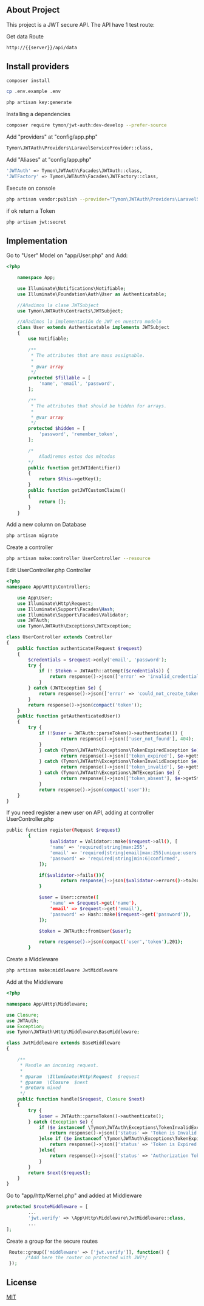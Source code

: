 ## About Project

This project is a JWT secure API.
The API have 1 test route:

Get data Route

```bash
http://{{server}}/api/data
```

## Install providers

```bash
composer install
```

```bash
cp .env.example .env
```

```bash
php artisan key:generate
```

Installing a dependencies

```bash
composer require tymon/jwt-auth:dev-develop --prefer-source
```

Add "providers" at "config/app.php" 

```bash
Tymon\JWTAuth\Providers\LaravelServiceProvider::class,
```

Add "Aliases" at "config/app.php" 

```bash
'JWTAuth' => Tymon\JWTAuth\Facades\JWTAuth::class, 
'JWTFactory' => Tymon\JWTAuth\Facades\JWTFactory::class,
```

Execute on console

```bash
php artisan vendor:publish --provider="Tymon\JWTAuth\Providers\LaravelServiceProvider"
```

if ok return a Token

```bash
php artisan jwt:secret
```
## Implementation

Go to "User" Model on "app/User.php" and Add:

```php
<?php

    namespace App;

    use Illuminate\Notifications\Notifiable;
    use Illuminate\Foundation\Auth\User as Authenticatable;

    //Añadimos la clase JWTSubject 
    use Tymon\JWTAuth\Contracts\JWTSubject;

    //Añadimos la implementación de JWT en nuestro modelo
    class User extends Authenticatable implements JWTSubject
    {
        use Notifiable;

        /**
         * The attributes that are mass assignable.
         *
         * @var array
         */
        protected $fillable = [
            'name', 'email', 'password',
        ];

        /**
         * The attributes that should be hidden for arrays.
         *
         * @var array
         */
        protected $hidden = [
            'password', 'remember_token',
        ];

        /*
            Añadiremos estos dos métodos
        */
        public function getJWTIdentifier()
        {
            return $this->getKey();
        }
        public function getJWTCustomClaims()
        {
            return [];
        }
    }
```

Add a new column on Database

```bash
php artisan migrate
```

Create a controller

```bash
php artisan make:controller UserController --resource
```

Edit UserController.php Controller

```php
<?php   
namespace App\Http\Controllers;

    use App\User;
    use Illuminate\Http\Request;
    use Illuminate\Support\Facades\Hash;
    use Illuminate\Support\Facades\Validator;
    use JWTAuth;
    use Tymon\JWTAuth\Exceptions\JWTException;

class UserController extends Controller
{
    public function authenticate(Request $request)
    {
        $credentials = $request->only('email', 'password');
        try {
            if (! $token = JWTAuth::attempt($credentials)) {
                return response()->json(['error' => 'invalid_credentials'], 400);
            }
        } catch (JWTException $e) {
            return response()->json(['error' => 'could_not_create_token'], 500);
        }
        return response()->json(compact('token'));
    }
    public function getAuthenticatedUser()
    {
        try {
            if (!$user = JWTAuth::parseToken()->authenticate()) {
                    return response()->json(['user_not_found'], 404);
            }
            } catch (Tymon\JWTAuth\Exceptions\TokenExpiredException $e) {
                    return response()->json(['token_expired'], $e->getStatusCode());
            } catch (Tymon\JWTAuth\Exceptions\TokenInvalidException $e) {
                    return response()->json(['token_invalid'], $e->getStatusCode());
            } catch (Tymon\JWTAuth\Exceptions\JWTException $e) {
                    return response()->json(['token_absent'], $e->getStatusCode());
            }
            return response()->json(compact('user'));
    }
}
```

If you need register a new user on API, adding at controller UserController.php

```bash
public function register(Request $request)
        {
                $validator = Validator::make($request->all(), [
                'name' => 'required|string|max:255',
                'email' => 'required|string|email|max:255|unique:users',
                'password' => 'required|string|min:6|confirmed',
            ]);

            if($validator->fails()){
                    return response()->json($validator->errors()->toJson(), 400);
            }

            $user = User::create([
                'name' => $request->get('name'),
                'email' => $request->get('email'),
                'password' => Hash::make($request->get('password')),
            ]);

            $token = JWTAuth::fromUser($user);

            return response()->json(compact('user','token'),201);
        }
```

Create a Middleware

```bash
php artisan make:middleware JwtMiddleware
```

Add at the Middleware

```php
<?php

namespace App\Http\Middleware;

use Closure;
use JWTAuth;
use Exception;
use Tymon\JWTAuth\Http\Middleware\BaseMiddleware;

class JwtMiddleware extends BaseMiddleware
{

    /**
     * Handle an incoming request.
     *
     * @param  \Illuminate\Http\Request  $request
     * @param  \Closure  $next
     * @return mixed
     */
    public function handle($request, Closure $next)
    {
        try {
            $user = JWTAuth::parseToken()->authenticate();
        } catch (Exception $e) {
            if ($e instanceof \Tymon\JWTAuth\Exceptions\TokenInvalidException){
                return response()->json(['status' => 'Token is Invalid']);
            }else if ($e instanceof \Tymon\JWTAuth\Exceptions\TokenExpiredException){
                return response()->json(['status' => 'Token is Expired']);
            }else{
                return response()->json(['status' => 'Authorization Token not found']);
            }
        }
        return $next($request);
    }
}
```

Go to "app/http/Kernel.php" and added at Middleware

```php
protected $routeMiddleware = [
        ...
        'jwt.verify' => \App\Http\Middleware\JwtMiddleware::class,
        ...
];
```

Create a group for the secure routes 

```php
 Route::group(['middleware' => ['jwt.verify']], function() {
       /*Add here the router on protected with JWT*/
 });
```


## License
[MIT](https://choosealicense.com/licenses/mit/)